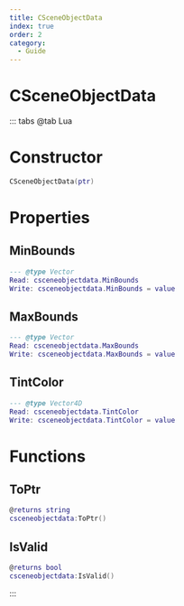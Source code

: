```yaml
---
title: CSceneObjectData
index: true
order: 2
category:
  - Guide
---
```


# CSceneObjectData

::: tabs
@tab Lua
# Constructor
```lua
CSceneObjectData(ptr)
```
# Properties
## MinBounds 
```lua
--- @type Vector
Read: csceneobjectdata.MinBounds
Write: csceneobjectdata.MinBounds = value
```
## MaxBounds 
```lua
--- @type Vector
Read: csceneobjectdata.MaxBounds
Write: csceneobjectdata.MaxBounds = value
```
## TintColor 
```lua
--- @type Vector4D
Read: csceneobjectdata.TintColor
Write: csceneobjectdata.TintColor = value
```
# Functions
## ToPtr
```lua
@returns string
csceneobjectdata:ToPtr()
```
## IsValid
```lua
@returns bool
csceneobjectdata:IsValid()
```

:::